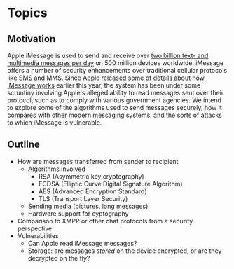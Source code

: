 Topics
======

Motivation
----------

Apple iMessage is used to send and receive over [two billion text- and multimedia messages per day][1] on 500 million devices worldwide. iMessage offers a number of security enhancements over traditional cellular protocols like SMS and MMS. Since Apple [released some of details about how iMessage works][2] earlier this year, the system has been under some scruntiny involving Apple's alleged ability to read messages sent over their protocol, such as to comply with various government agencies. We intend to explore some of the algorithms used to send messages securely, how it compares with other modern messaging systems, and the sorts of attacks to which iMessage is vulnerable.

Outline
-------

* How are messages transferred from sender to recipient
    * Algorithms involved
       * RSA (Asymmetric key cryptography)
       * ECDSA (Elliptic Curve Digital Signature Algorithm)
       * AES (Advanced Encryption Standard)
       * TLS (Transport Layer Security)
    * Sending media (pictures, long messages)
    * Hardware support for cyptography
* Comparison to XMPP or other chat protocols from a security perspective
* Vulnerabilities
    * Can Apple read iMessage messages?
    * Storage: are messages *stored* on the device encrypted, or are they decrypted on the fly?

[1]: http://appleinsider.com/articles/13/01/23/apple-sees-2b-imessages-sent-every-day-from-half-a-billion-ios-devices
[2]: http://techcrunch.com/2014/02/27/apple-explains-exactly-how-secure-imessage-really-is/
